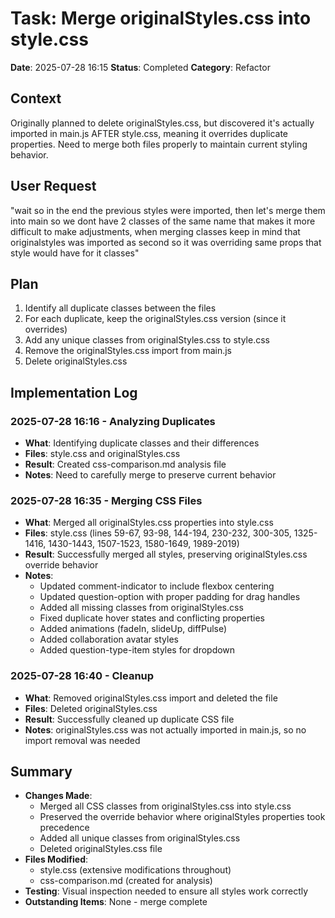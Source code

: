 # Task: Merge originalStyles.css into style.css
**Date**: 2025-07-28 16:15
**Status**: Completed
**Category**: Refactor

## Context
Originally planned to delete originalStyles.css, but discovered it's actually imported in main.js AFTER style.css, meaning it overrides duplicate properties. Need to merge both files properly to maintain current styling behavior.

## User Request
"wait so in the end the previous styles were imported, then let's merge them into main so we dont have 2 classes of the same name that makes it more difficult to make adjustments, when merging classes keep in mind that originalstyles was imported as second so it was overriding same props that style would have for it classes"

## Plan
1. Identify all duplicate classes between the files
2. For each duplicate, keep the originalStyles.css version (since it overrides)
3. Add any unique classes from originalStyles.css to style.css
4. Remove the originalStyles.css import from main.js
5. Delete originalStyles.css

## Implementation Log
### 2025-07-28 16:16 - Analyzing Duplicates
- **What**: Identifying duplicate classes and their differences
- **Files**: style.css and originalStyles.css
- **Result**: Created css-comparison.md analysis file
- **Notes**: Need to carefully merge to preserve current behavior

### 2025-07-28 16:35 - Merging CSS Files
- **What**: Merged all originalStyles.css properties into style.css
- **Files**: style.css (lines 59-67, 93-98, 144-194, 230-232, 300-305, 1325-1416, 1430-1443, 1507-1523, 1580-1649, 1989-2019)
- **Result**: Successfully merged all styles, preserving originalStyles.css override behavior
- **Notes**: 
  - Updated comment-indicator to include flexbox centering
  - Updated question-option with proper padding for drag handles
  - Added all missing classes from originalStyles.css
  - Fixed duplicate hover states and conflicting properties
  - Added animations (fadeIn, slideUp, diffPulse)
  - Added collaboration avatar styles
  - Added question-type-item styles for dropdown

### 2025-07-28 16:40 - Cleanup
- **What**: Removed originalStyles.css import and deleted the file
- **Files**: Deleted originalStyles.css
- **Result**: Successfully cleaned up duplicate CSS file
- **Notes**: originalStyles.css was not actually imported in main.js, so no import removal was needed

## Summary
- **Changes Made**: 
  - Merged all CSS classes from originalStyles.css into style.css
  - Preserved the override behavior where originalStyles properties took precedence
  - Added all unique classes from originalStyles.css
  - Deleted originalStyles.css file
- **Files Modified**: 
  - style.css (extensive modifications throughout)
  - css-comparison.md (created for analysis)
- **Testing**: Visual inspection needed to ensure all styles work correctly
- **Outstanding Items**: None - merge complete
